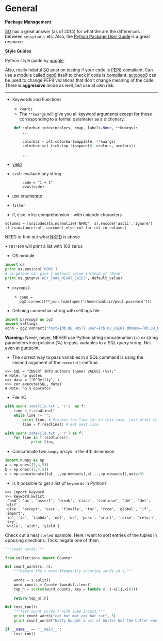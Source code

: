 # General #


**Package Management**

[SO](http://stackoverflow.com/questions/6344076/differences-between-distribute-distutils-setuptools-and-distutils2) has a great answer (as of 2014) for what the are the differences between `setuptools` etc. Also, the [Python Package User Guide](https://python-packaging-user-guide.readthedocs.org/en/latest/index.html) is a great resource.

**Style Guides**

Python style guide by [google](https://google.github.io/styleguide/pyguide.html).  

Also, really helpful [SO](http://stackoverflow.com/questions/14328406/tool-to-convert-python-code-to-be-pep8-compliant) post on testing if your code is [PEP8](https://www.python.org/dev/peps/pep-0008/) compliant. Can use a module called [pep8](https://github.com/PyCQA/pep8) itself to check if code is compliant. [autopep8](https://pypi.python.org/pypi/autopep8) can be used to change PEP8 violations that don't change meaning of the code. There is **aggressive** mode as well, but use at own risk. 

---

* Keywords and Functions

  * `kwargs`
  * The `**kwargs` will give you all keyword arguments except for those corresponding to a formal parameter as a dictionary.

```python
	def colorbar_index(ncolors, cmap, labels=None, **kwargs):
		...
		
		colorbar = plt.colorbar(mappable, **kwargs)
		colorbar.set_ticks(np.linspace(0, ncolors, ncolors))
		
		...
```
* [yield](http://stackoverflow.com/questions/231767/what-does-the-yield-keyword-do-in-python)

* `eval`: evaluate any string: 
```
		code = "1 + 1"
		eval(code)
```

* use [enumerate](http://stackoverflow.com/questions/1540049/replace-values-in-list-using-python) 
* `filter`

* if, else in list comprehension - with unicode characters  
```
columns = [unicodedata.normalize('NFKD', s).encode('ascii','ignore') if isinstance(col, unicode) else col for col in columns]
```
NEED to find out what [NKFD](http://www.peterbe.com/plog/unicode-to-ascii ) is above  

• `[0]*100` will print a list with 100 zeros

* OS module
```python  
import os 
print os.environ['HOME']
# os.getenv can give a default value instead of 'None'
print os.getenv('KEY_THAT_MIGHT_EXIST', default_value)
```

* `psycopg2`  
  * `conn = pg2.connect(**json.load(open('/home/azubair/psql.password')))`
	
* Defining connection string with settings file
```python
import psycopg2 as pg2 
import settings
conn = pg2.connect('host={db.DB_HOST} user={db.DB_USER} dbname={db.DB_NAME} password={db.DB_PASSWD}'.format(db=settings))
```
**Warning:** Never, never, NEVER use Python string concatenation (+) or string parameters interpolation (%) to pass variables to a SQL query string. Not even at gunpoint.  
* The correct way to pass variables in a SQL command is using the second argument of the `execute()` method:

```
>>> SQL = "INSERT INTO authors (name) VALUES (%s);" 
# Note: no quotes 
>>> data = ("O'Reilly", ) 
>>> cur.execute(SQL, data) 
# Note: no % operator
```

* File I/O  
```python
with open('someFile.txt', 'r')  as f:
	line = f.readline()  
	while line != '': 
		print line, # Process the line in; in this case, just print it out 
		line = f.readline() # Get next line 

with open('someFile.txt', 'r') as f:
	for line in f.readlines():
    		print line, 
```  

* Concatenate two `numpy` arrays in the 4th dimension

```python 
import numpy as np 
a = np.ones((3,4,5))
b = np.ones((3,4,5))
c = np.concatenate((a[...,np.newaxis],b[...,np.newaxis]),axis=3)
```

* Is it possible to get a list of `keywords` in Python?

```
>>> import keyword
>>> keyword.kwlist
['and', 'as', 'assert', 'break', 'class', 'continue', 'def', 'del', 'elif',
'else', 'except', 'exec', 'finally', 'for', 'from', 'global', 'if', 'import',
'in', 'is', 'lambda', 'not', 'or', 'pass', 'print', 'raise', 'return', 'try',
'while', 'with', 'yield']
```

Check out a neat `sorted` example. Here I want to sort entries of the tuples in opposing directions. Trick: negate one of them.
```python
"""Count words."""

from collections import Counter

def count_words(s, n):
    """Return the n most frequently occuring words in s."""
    
    words = s.split()
    word_counts = Counter(words).items()
    top_n = sorted(word_counts, key = lambda x: (-x[1],x[0]))
    
    return top_n[:n]

def test_run():
    """Test count_words() with some inputs."""
    print count_words("cat bat mat cat bat cat", 3)
    print count_words("betty bought a bit of butter but the butter was bitter", 3)

if __name__ == '__main__':
    test_run()
```
